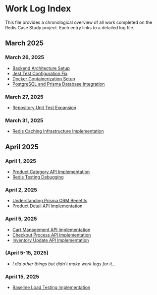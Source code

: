 # Work Log Index

This file provides a chronological overview of all work completed on the Redis Case Study project. Each entry links to a detailed log file.

## March 2025

### March 26, 2025
- [Backend Architecture Setup](./work-logs/20250326-backend-architecture-setup.md)
- [Jest Test Configuration Fix](./work-logs/20250326-jest-config-fix.md)
- [Docker Containerization Setup](./work-logs/20250326-docker-containerization.md)
- [PostgreSQL and Prisma Database Integration](./work-logs/20250326-postgres-prisma-integration.md)

### March 27, 2025
- [Repository Unit Test Expansion](./work-logs/20250327-repository-unit-tests.md)

### March 31, 2025
- [Redis Caching Infrastructure Implementation](./work-logs/20250331-redis-caching-infrastructure.md)

## April 2025

### April 1, 2025
- [Product Category API Implementation](./work-logs/20250401-product-category-api.md)
- [Redis Testing Debugging](./work-logs/20250401-redis-testing-debugging.md)

### April 2, 2025
- [Understanding Prisma ORM Benefits](./work-logs/20250402-prisma-orm-benefits.md)
- [Product Detail API Implementation](./work-logs/20250402-product-detail-api.md)

### April 5, 2025
- [Cart Management API Implementation](./work-logs/20250405-cart-management-api.md)
- [Checkout Process API Implementation](./work-logs/20250405-checkout-process-api.md)
- [Inventory Update API Implementation](./work-logs/20250405-inventory-update-api.md)

### (April 5-15, 2025)
- _I did other things but didn't make work logs for it..._

### April 15, 2025
- [Baseline Load Testing Implementation](./work-logs/20250415-baseline-load-testing.md)
